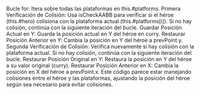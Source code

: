 Bucle for: Itera sobre todas las plataformas en this.#platforms.
Primera Verificación de Colisión: Usa isCheckAABB para verificar si el héroe (this.#hero) colisiona con la plataforma actual (this.#platforms[i]). Si no hay colisión, continúa con la siguiente iteración del bucle.
Guardar Posición Actual en Y: Guarda la posición actual en Y del héroe en curry.
Restaurar Posición Anterior en Y: Cambia la posición en Y del héroe a prevPoint.y.
Segunda Verificación de Colisión: Verifica nuevamente si hay colisión con la plataforma actual. Si no hay colisión, continúa con la siguiente iteración del bucle.
Restaurar Posición Original en Y: Restaura la posición en Y del héroe a su valor original (curry).
Restaurar Posición Anterior en X: Cambia la posición en X del héroe a prevPoint.x.
Este código parece estar manejando colisiones entre el héroe y las plataformas, ajustando la posición del héroe según sea necesario para evitar colisiones.
